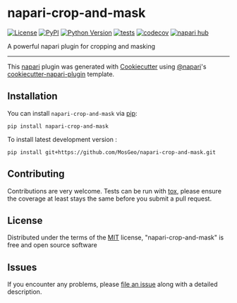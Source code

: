 # napari-crop-and-mask

[![License](https://img.shields.io/pypi/l/napari-crop-and-mask.svg?color=green)](https://github.com/MosGeo/napari-crop-and-mask/raw/main/LICENSE)
[![PyPI](https://img.shields.io/pypi/v/napari-crop-and-mask.svg?color=green)](https://pypi.org/project/napari-crop-and-mask)
[![Python Version](https://img.shields.io/pypi/pyversions/napari-crop-and-mask.svg?color=green)](https://python.org)
[![tests](https://github.com/MosGeo/napari-crop-and-mask/workflows/tests/badge.svg)](https://github.com/MosGeo/napari-crop-and-mask/actions)
[![codecov](https://codecov.io/gh/MosGeo/napari-crop-and-mask/branch/main/graph/badge.svg)](https://codecov.io/gh/MosGeo/napari-crop-and-mask)
[![napari hub](https://img.shields.io/endpoint?url=https://api.napari-hub.org/shields/napari-crop-and-mask)](https://napari-hub.org/plugins/napari-crop-and-mask)

A powerful napari plugin for cropping and masking

----------------------------------

This [napari] plugin was generated with [Cookiecutter] using [@napari]'s [cookiecutter-napari-plugin] template.

<!--
Don't miss the full getting started guide to set up your new package:
https://github.com/napari/cookiecutter-napari-plugin#getting-started

and review the napari docs for plugin developers:
https://napari.org/plugins/index.html
-->

## Installation

You can install `napari-crop-and-mask` via [pip]:

    pip install napari-crop-and-mask



To install latest development version :

    pip install git+https://github.com/MosGeo/napari-crop-and-mask.git


## Contributing

Contributions are very welcome. Tests can be run with [tox], please ensure
the coverage at least stays the same before you submit a pull request.

## License

Distributed under the terms of the [MIT] license,
"napari-crop-and-mask" is free and open source software

## Issues

If you encounter any problems, please [file an issue] along with a detailed description.

[napari]: https://github.com/napari/napari
[Cookiecutter]: https://github.com/audreyr/cookiecutter
[@napari]: https://github.com/napari
[MIT]: http://opensource.org/licenses/MIT
[BSD-3]: http://opensource.org/licenses/BSD-3-Clause
[GNU GPL v3.0]: http://www.gnu.org/licenses/gpl-3.0.txt
[GNU LGPL v3.0]: http://www.gnu.org/licenses/lgpl-3.0.txt
[Apache Software License 2.0]: http://www.apache.org/licenses/LICENSE-2.0
[Mozilla Public License 2.0]: https://www.mozilla.org/media/MPL/2.0/index.txt
[cookiecutter-napari-plugin]: https://github.com/napari/cookiecutter-napari-plugin

[file an issue]: https://github.com/MosGeo/napari-crop-and-mask/issues

[napari]: https://github.com/napari/napari
[tox]: https://tox.readthedocs.io/en/latest/
[pip]: https://pypi.org/project/pip/
[PyPI]: https://pypi.org/

